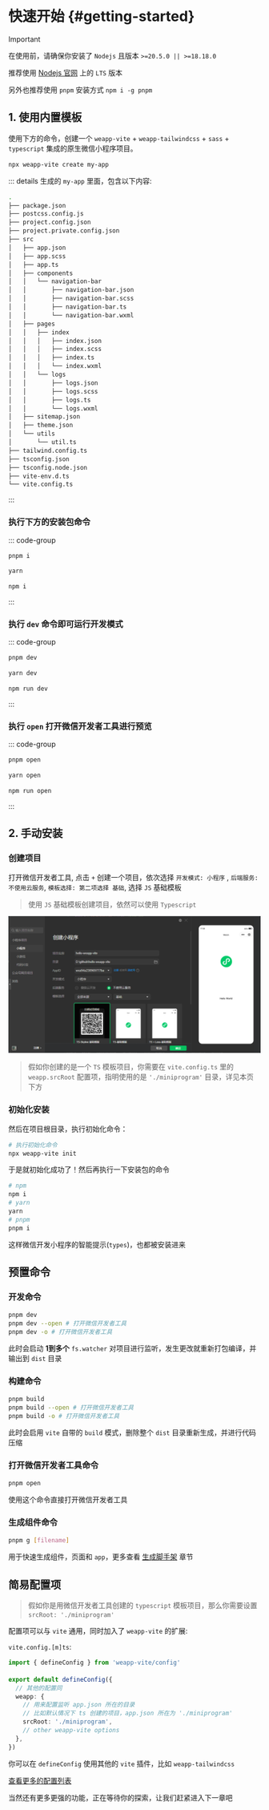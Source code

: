 # 快速开始 {#getting-started}

> [!IMPORTANT]
> 在使用前，请确保你安装了 `Nodejs` 且版本 `>=20.5.0 || >=18.18.0`
>
> 推荐使用 [Nodejs 官网](https://nodejs.org/) 上的 `LTS` 版本
>
> 另外也推荐使用 `pnpm` 安装方式 `npm i -g pnpm`

## 1. 使用内置模板

使用下方的命令，创建一个 `weapp-vite` + `weapp-tailwindcss` + `sass` + `typescript` 集成的原生微信小程序项目。

```bash
npx weapp-vite create my-app
```

::: details 生成的 `my-app` 里面，包含以下内容:

```bash
.
├── package.json
├── postcss.config.js
├── project.config.json
├── project.private.config.json
├── src
│   ├── app.json
│   ├── app.scss
│   ├── app.ts
│   ├── components
│   │   └── navigation-bar
│   │       ├── navigation-bar.json
│   │       ├── navigation-bar.scss
│   │       ├── navigation-bar.ts
│   │       └── navigation-bar.wxml
│   ├── pages
│   │   ├── index
│   │   │   ├── index.json
│   │   │   ├── index.scss
│   │   │   ├── index.ts
│   │   │   └── index.wxml
│   │   └── logs
│   │       ├── logs.json
│   │       ├── logs.scss
│   │       ├── logs.ts
│   │       └── logs.wxml
│   ├── sitemap.json
│   ├── theme.json
│   └── utils
│       └── util.ts
├── tailwind.config.ts
├── tsconfig.json
├── tsconfig.node.json
├── vite-env.d.ts
└── vite.config.ts
```

:::

### 执行下方的安装包命令

::: code-group

```bash [pnpm]
pnpm i
```

```bash [yarn]
yarn
```

```bash [npm]
npm i
```

:::

### 执行 `dev` 命令即可运行开发模式

::: code-group

```bash [pnpm]
pnpm dev
```

```bash [yarn]
yarn dev
```

```bash [npm]
npm run dev
```

:::

### 执行 `open` 打开微信开发者工具进行预览

::: code-group

```bash [pnpm]
pnpm open
```

```bash [yarn]
yarn open
```

```bash [npm]
npm run open
```

:::

## 2. 手动安装

### 创建项目

打开微信开发者工具, 点击 `+` 创建一个项目，依次选择 `开发模式: 小程序` , `后端服务: 不使用云服务`, `模板选择: 第二项选择 基础`, 选择 `JS` 基础模板

> 使用 `JS` 基础模板创建项目，依然可以使用 `Typescript`

![](../images/create-project.png)

> 假如你创建的是一个 `TS` 模板项目，你需要在 `vite.config.ts` 里的 `weapp.srcRoot` 配置项，指明使用的是 `'./miniprogram'` 目录，详见本页下方

### 初始化安装

然后在项目根目录，执行初始化命令：

```sh
# 执行初始化命令
npx weapp-vite init
```

于是就初始化成功了！然后再执行一下安装包的命令

```sh
# npm
npm i
# yarn
yarn
# pnpm
pnpm i
```

这样微信开发小程序的智能提示(`types`)，也都被安装进来

## 预置命令

### 开发命令

```sh
pnpm dev
pnpm dev --open # 打开微信开发者工具
pnpm dev -o # 打开微信开发者工具
```

此时会启动 **1到多个** `fs.watcher` 对项目进行监听，发生更改就重新打包编译，并输出到 `dist` 目录

### 构建命令

```sh
pnpm build
pnpm build --open # 打开微信开发者工具
pnpm build -o # 打开微信开发者工具
```

此时会启用 `vite` 自带的 `build` 模式，删除整个 `dist` 目录重新生成，并进行代码压缩

### 打开微信开发者工具命令

```sh
pnpm open
```

使用这个命令直接打开微信开发者工具

### 生成组件命令

```sh
pnpm g [filename]
```

用于快速生成组件，页面和 `app`，更多查看 [生成脚手架](/guide/generate) 章节

## 简易配置项

> 假如你是用微信开发者工具创建的 `typescript` 模板项目，那么你需要设置 `srcRoot: './miniprogram'`

配置项可以与 `vite` 通用，同时加入了 `weapp-vite` 的扩展:

`vite.config.[m]ts`:

```ts
import { defineConfig } from 'weapp-vite/config'

export default defineConfig({
  // 其他的配置同
  weapp: {
    // 用来配置监听 app.json 所在的目录
    // 比如默认情况下 ts 创建的项目，app.json 所在为 './miniprogram'
    srcRoot: './miniprogram',
    // other weapp-vite options
  },
})
```

你可以在 `defineConfig` 使用其他的 `vite` 插件，比如 `weapp-tailwindcss`

[查看更多的配置列表](/config/)

当然还有更多更强的功能，正在等待你的探索，让我们赶紧进入下一章吧
